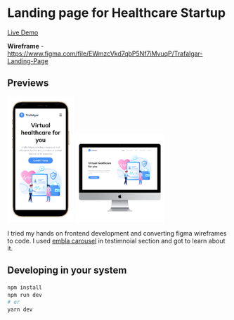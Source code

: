 # Landing page for Healthcare Startup

[Live Demo](https://healthcare-design-to-code-nextjs.vercel.app/)

**Wireframe** -
https://www.figma.com/file/EWmzcVkd7qbP5Nf7iMvuqP/Trafalgar-Landing-Page

## Previews
<p>
    <img src="./public/assets/previews/phone.png" width="30%" />
    <img src="./public/assets/previews/desktop.png" width="40%"/>
</p>


I tried my hands on frontend development and converting figma wireframes to code.
I used [embla carousel](https://www.embla-carousel.com/) in testimnoial section and got to learn about it.

## Developing in your system

```bash
npm install
npm run dev
# or
yarn dev
```
